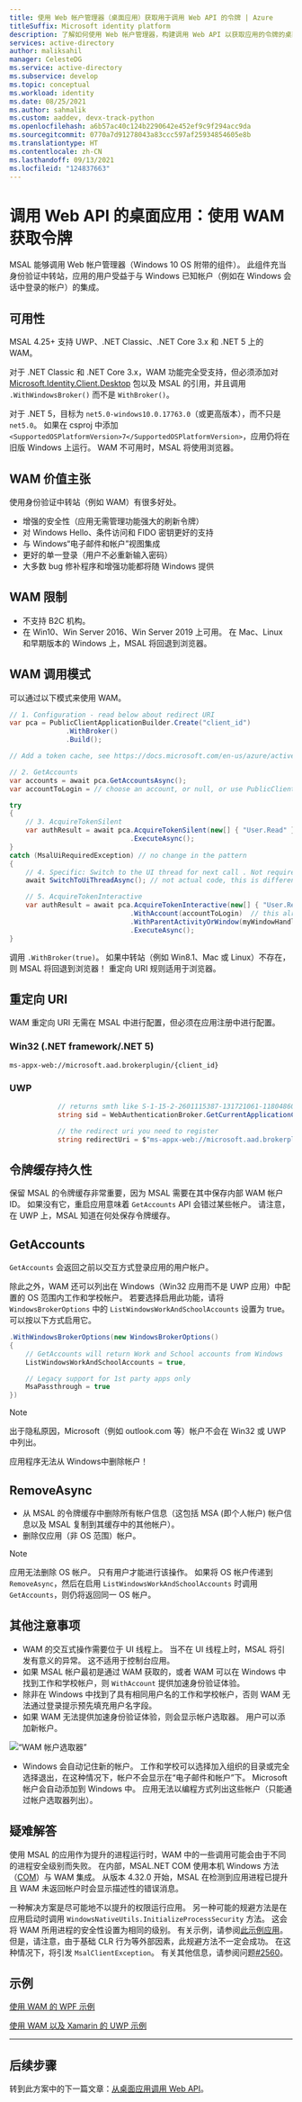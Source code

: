 ```yaml
---
title: 使用 Web 帐户管理器（桌面应用）获取用于调用 Web API 的令牌 | Azure
titleSuffix: Microsoft identity platform
description: 了解如何使用 Web 帐户管理器，构建调用 Web API 以获取应用的令牌的桌面应用
services: active-directory
author: maliksahil
manager: CelesteDG
ms.service: active-directory
ms.subservice: develop
ms.topic: conceptual
ms.workload: identity
ms.date: 08/25/2021
ms.author: sahmalik
ms.custom: aaddev, devx-track-python
ms.openlocfilehash: a6b57ac40c124b2290642e452ef9c9f294acc9da
ms.sourcegitcommit: 0770a7d91278043a83ccc597af25934854605e8b
ms.translationtype: HT
ms.contentlocale: zh-CN
ms.lasthandoff: 09/13/2021
ms.locfileid: "124837663"
---
```

# <a name="desktop-app-that-calls-web-apis-acquire-a-token-using-wam"></a>调用 Web API 的桌面应用：使用 WAM 获取令牌

MSAL 能够调用 Web 帐户管理器（Windows 10 OS 附带的组件）。 此组件充当身份验证中转站，应用的用户受益于与 Windows 已知帐户（例如在 Windows 会话中登录的帐户）的集成。

## <a name="availability"></a>可用性

MSAL 4.25+ 支持 UWP、.NET Classic、.NET Core 3.x 和 .NET 5 上的 WAM。

对于 .NET Classic 和 .NET Core 3.x，WAM 功能完全受支持，但必须添加对 [Microsoft.Identity.Client.Desktop](https://www.nuget.org/packages/Microsoft.Identity.Client.Desktop/) 包以及 MSAL 的引用，并且调用 `.WithWindowsBroker()` 而不是 `WithBroker()`。

对于 .NET 5，目标为 `net5.0-windows10.0.17763.0`（或更高版本），而不只是 `net5.0`。 如果在 csproj 中添加 `<SupportedOSPlatformVersion>7</SupportedOSPlatformVersion>`，应用仍将在旧版 Windows 上运行。 WAM 不可用时，MSAL 将使用浏览器。

## <a name="wam-value-proposition"></a>WAM 价值主张

使用身份验证中转站（例如 WAM）有很多好处。

- 增强的安全性（应用无需管理功能强大的刷新令牌）
- 对 Windows Hello、条件访问和 FIDO 密钥更好的支持
- 与 Windows“电子邮件和帐户”视图集成
- 更好的单一登录（用户不必重新输入密码）
- 大多数 bug 修补程序和增强功能都将随 Windows 提供

## <a name="wam-limitations"></a>WAM 限制

- 不支持 B2C 机构。
- 在 Win10、Win Server 2016、Win Server 2019 上可用。 在 Mac、Linux 和早期版本的 Windows 上，MSAL 将回退到浏览器。

## <a name="wam-calling-pattern"></a>WAM 调用模式

可以通过以下模式来使用 WAM。

```csharp
// 1. Configuration - read below about redirect URI
var pca = PublicClientApplicationBuilder.Create("client_id")
              .WithBroker()
              .Build();

// Add a token cache, see https://docs.microsoft.com/en-us/azure/active-directory/develop/msal-net-token-cache-serialization?tabs=desktop

// 2. GetAccounts
var accounts = await pca.GetAccountsAsync();
var accountToLogin = // choose an account, or null, or use PublicClientApplication.OperatingSystemAccount for the default OS account

try
{
    // 3. AcquireTokenSilent 
    var authResult = await pca.AcquireTokenSilent(new[] { "User.Read" }, accountToLogin)
                              .ExecuteAsync();
}
catch (MsalUiRequiredException) // no change in the pattern
{
    // 4. Specific: Switch to the UI thread for next call . Not required for console apps.
    await SwitchToUiThreadAsync(); // not actual code, this is different on each platform / tech

    // 5. AcquireTokenInteractive
    var authResult = await pca.AcquireTokenInteractive(new[] { "User.Read" })
                              .WithAccount(accountToLogin)  // this already exists in MSAL, but it is more important for WAM
                              .WithParentActivityOrWindow(myWindowHandle) // to be able to parent WAM's windows to your app (optional, but highly recommended; not needed on UWP)
                              .ExecuteAsync();
}
```

调用 `.WithBroker(true)`。 如果中转站（例如 Win8.1、Mac 或 Linux）不存在，则 MSAL 将回退到浏览器！ 重定向 URI 规则适用于浏览器。

## <a name="redirect-uri"></a>重定向 URI

WAM 重定向 URI 无需在 MSAL 中进行配置，但必须在应用注册中进行配置。

### <a name="win32-net-framework--net-5"></a>Win32 (.NET framework/.NET 5)

```
ms-appx-web://microsoft.aad.brokerplugin/{client_id}
```

### <a name="uwp"></a>UWP
```csharp
            // returns smth like S-1-15-2-2601115387-131721061-1180486061-1362788748-631273777-3164314714-2766189824
            string sid = WebAuthenticationBroker.GetCurrentApplicationCallbackUri().Host.ToUpper();

            // the redirect uri you need to register
            string redirectUri = $"ms-appx-web://microsoft.aad.brokerplugin/{sid}";
```

## <a name="token-cache-persistence"></a>令牌缓存持久性

保留 MSAL 的令牌缓存非常重要，因为 MSAL 需要在其中保存内部 WAM 帐户 ID。 如果没有它，重启应用意味着 `GetAccounts` API 会错过某些帐户。 请注意，在 UWP 上，MSAL 知道在何处保存令牌缓存。

## <a name="getaccounts"></a>GetAccounts

`GetAccounts` 会返回之前以交互方式登录应用的用户帐户。

除此之外，WAM 还可以列出在 Windows（Win32 应用而不是 UWP 应用）中配置的 OS 范围内工作和学校帐户。 若要选择启用此功能，请将 `WindowsBrokerOptions` 中的 `ListWindowsWorkAndSchoolAccounts` 设置为 true。 可以按以下方式启用它。

```csharp
.WithWindowsBrokerOptions(new WindowsBrokerOptions()
{
    // GetAccounts will return Work and School accounts from Windows
    ListWindowsWorkAndSchoolAccounts = true,

    // Legacy support for 1st party apps only
    MsaPassthrough = true
})
```

>[!NOTE]
> 出于隐私原因，Microsoft（例如 outlook.com 等）帐户不会在 Win32 或 UWP 中列出。

应用程序无法从 Windows中删除帐户！ 

## <a name="removeasync"></a>RemoveAsync

- 从 MSAL 的令牌缓存中删除所有帐户信息（这包括 MSA (即个人帐户) 帐户信息以及 MSAL 复制到其缓存中的其他帐户）。
- 删除仅应用（非 OS 范围）帐户。

>[!NOTE]
> 应用无法删除 OS 帐户。 只有用户才能进行该操作。 如果将 OS 帐户传递到 `RemoveAsync`，然后在启用 `ListWindowsWorkAndSchoolAccounts` 时调用 `GetAccounts`，则仍将返回同一 OS 帐户。

## <a name="other-considerations"></a>其他注意事项

- WAM 的交互式操作需要位于 UI 线程上。 当不在 UI 线程上时，MSAL 将引发有意义的异常。 这不适用于控制台应用。
- 如果 MSAL 帐户最初是通过 WAM 获取的，或者 WAM 可以在 Windows 中找到工作和学校帐户，则 `WithAccount` 提供加速身份验证体验。
- 除非在 Windows 中找到了具有相同用户名的工作和学校帐户，否则 WAM 无法通过登录提示预先填充用户名字段。
- 如果 WAM 无法提供加速身份验证体验，则会显示帐户选取器。 用户可以添加新帐户。

![“WAM 帐户选取器”](media/scenario-desktop-acquire-token-wam/wam-account-picker.png)

- Windows 会自动记住新的帐户。 工作和学校可以选择加入组织的目录或完全选择退出，在这种情况下，帐户不会显示在“电子邮件和帐户”下。 Microsoft 帐户会自动添加到 Windows 中。 应用无法以编程方式列出这些帐户（只能通过帐户选取器列出）。

## <a name="troubleshooting"></a>疑难解答

使用 MSAL 的应用作为提升的进程运行时，WAM 中的一些调用可能会由于不同的进程安全级别而失败。 在内部，MSAL.NET COM 使用本机 Windows 方法（[COM](/windows/win32/com/the-component-object-model)）与 WAM 集成。 从版本 4.32.0 开始，MSAL 在检测到应用进程已提升且 WAM 未返回帐户时会显示描述性的错误消息。

一种解决方案是尽可能地不以提升的权限运行应用。 另一种可能的规避方法是在应用启动时调用 `WindowsNativeUtils.InitializeProcessSecurity` 方法。 这会将 WAM 所用进程的安全性设置为相同的级别。 有关示例，请参阅[此示例应用](https://github.com/AzureAD/microsoft-authentication-library-for-dotnet/blob/master/tests/devapps/WAM/NetCoreWinFormsWam/Program.cs#L18-L21)。 但是，请注意，由于基础 CLR 行为等外部因素，此规避方法不一定会成功。 在这种情况下，将引发 `MsalClientException`。 有关其他信息，请参阅问题[#2560](https://github.com/AzureAD/microsoft-authentication-library-for-dotnet/issues/2560)。

## <a name="sample"></a>示例

[使用 WAM 的 WPF 示例](https://github.com/azure-samples/active-directory-dotnet-desktop-msgraph-v2)

[使用 WAM 以及 Xamarin 的 UWP 示例](https://github.com/Azure-Samples/active-directory-xamarin-native-v2/tree/master/2-With-broker)

---
## <a name="next-steps"></a>后续步骤

转到此方案中的下一篇文章：[从桌面应用调用 Web API](scenario-desktop-call-api.md)。
